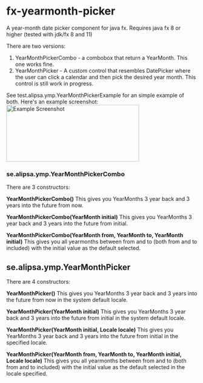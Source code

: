 # fx-yearmonth-picker
A year-month date picker component for java fx. Requires java fx 8 or higher (tested with jdk/fx 8 and 11)

There are two versions:
1. YearMonthPickerCombo - a combobox that return a YearMonth. This one works fine.
2. YearMonthPicker - A custom control that resembles DatePicker where the user can click a calendar and then pick the 
desired year month. This control is still work in progress.


See test.alipsa.ymp.YearMonthPickerExample for an simple example of both. Here's an example screenshot:
<img src="https://raw.githubusercontent.com/perNyfelt/fx-yearmonth-picker/master/docs/example.png" alt="Example Screenshot" width="350" height="150" />

### se.alipsa.ymp.YearMonthPickerCombo
There are 3 constructors:

__YearMonthPickerCombo()__
This gives you YearMonths 3 year back and 3 years into the future from now.

__YearMonthPickerCombo(YearMonth initial)__
This gives you YearMonths 3 year back and 3 years into the future from initial.

__YearMonthPickerCombo(YearMonth from, YearMonth to, YearMonth initial)__
This gives you all yearmonths between from and to (both from and to included) with the
initial value as the default selected.


## se.alipsa.ymp.YearMonthPicker
There are 4 constructors:

__YearMonthPicker()__ This gives you YearMonths 3 year back and 3 years into the future from now in 
the system default locale.
    
__YearMonthPicker(YearMonth initial)__ 
This gives you YearMonths 3 year back and 3 years into the future from initial in 
the system default locale.

__YearMonthPicker(YearMonth initial, Locale locale)__ 
This gives you YearMonths 3 year back and 3 years into the future from initial in 
the specified locale.

__YearMonthPicker(YearMonth from, YearMonth to, YearMonth initial, Locale locale)__ 
This gives you all yearmonths between from and to (both from and to included) with the
initial value as the default selected in the locale specified.
